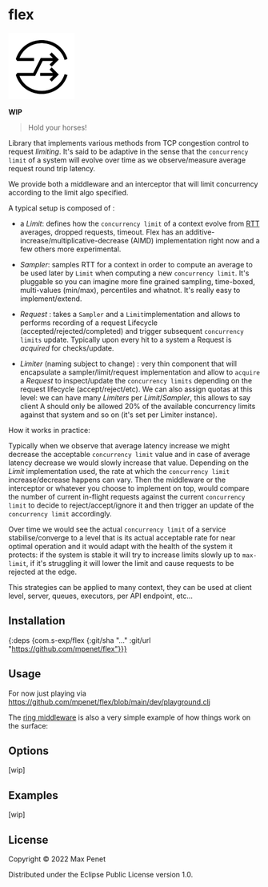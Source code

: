 # flex

<img src="flex.png" width="133" height="133" alt="icon by https://thenounproject.com/ivankostriukov/"/>

**WIP**

> Hold your horses!

Library that implements various methods from TCP congestion control to request
*limiting*. It's said to be adaptive in the sense that the `concurrency limit`
of a system will evolve over time as we observe/measure average request
round trip latency.

We provide both a middleware and an interceptor that will limit
concurrency according to the limit algo specified.

A typical setup is composed of :

* a *Limit*: defines how the `concurrency limit` of a context evolve from
  [RTT](https://en.wikipedia.org/wiki/Round-trip_delay) averages, dropped
  requests, timeout. Flex has an additive-increase/multiplicative-decrease
  (AIMD) implementation right now and a few others more experimental.

* *Sampler*: samples RTT for a context in order to compute an average to be used
later by `Limit` when computing a new `concurrency limit`. It's pluggable so you
can imagine more fine grained sampling, time-boxed, multi-values (min/max),
percentiles and whatnot. It's really easy to implement/extend.

* *Request* : takes a `Sampler` and a `Limit`implementation and allows to
performs recording of a request Lifecycle (accepted/rejected/completed) and
trigger subsequent `concurrency limits` update. Typically upon every hit to a
system a Request is *acquired* for checks/update.

* *Limiter* (naming subject to change) : very thin component that will
  encapsulate a sampler/limit/request implementation and allow to `acquire` a
  *Request* to inspect/update the `concurrency limits` depending on the request
  lifecycle (accept/reject/etc). We can also assign quotas at this level: we can
  have many *Limiters* per *Limit*/*Sampler*, this allows to say client A should
  only be allowed 20% of the available concurrency limits against that system
  and so on (it's set per Limiter instance). 

How it works in practice:

Typically when we observe that average latency increase we might decrease the
acceptable `concurrency limit` value and in case of average latency decrease we
would slowly increase that value. Depending on the *Limit* implementation used,
the rate at which the `concurrency limit` increase/decrease happens can vary.
Then the middleware or the interceptor or whatever you choose to implement on
top, would compare the number of current in-flight requests against the current
`concurrency limit` to decide to reject/accept/ignore it and then trigger an
update of the `concurrency limit` accordingly.

Over time we would see the actual `concurrency limit` of a service
stabilise/converge to a level that is its actual acceptable rate for near
optimal operation and it would adapt with the health of the system it protects:
if the system is stable it will try to increase limits slowly up to `max-limit`,
if it's struggling it will lower the limit and cause requests to be rejected at
the edge.

This strategies can be applied to many context, they can be used at
client level, server, queues, executors, per API endpoint, etc...


## Installation

{:deps {com.s-exp/flex {:git/sha "..." :git/url "https://github.com/mpenet/flex"}}}

## Usage

For now just playing via https://github.com/mpenet/flex/blob/main/dev/playground.clj

The [ring middleware](https://github.com/mpenet/flex/blob/main/src/s-exp/flex/middleware.clj) is also a very simple example of how things work on the surface:

## Options

[wip]

## Examples

[wip]

## License

Copyright © 2022 Max Penet

Distributed under the Eclipse Public License version 1.0.
